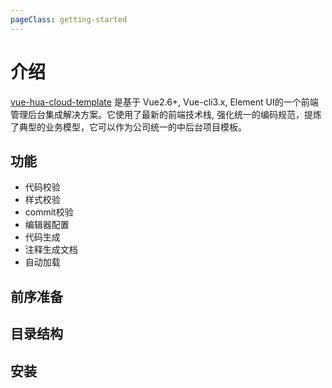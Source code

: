```yaml
---
pageClass: getting-started
---
```


# 介绍

[vue-hua-cloud-template](https://github.com/hua-cloud/cloud-template) 是基于 Vue2.6+, Vue-cli3.x, Element UI的一个前端管理后台集成解决方案。它使用了最新的前端技术栈, 强化统一的编码规范，提炼了典型的业务模型，它可以作为公司统一的中后台项目模板。

## 功能

- 代码校验
- 样式校验
- commit校验
- 编辑器配置
- 代码生成
- 注释生成文档
- 自动加载

## 前序准备

## 目录结构

## 安装
